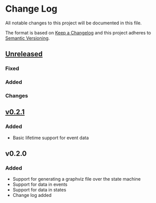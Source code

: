 # Change Log

All notable changes to this project will be documented in this file.

The format is based on [Keep a Changelog](http://keepachangelog.com/)
and this project adheres to [Semantic Versioning](http://semver.org/).


## [Unreleased]

### Fixed

### Added

### Changes

## [v0.2.1]

### Added

* Basic lifetime support for event data

## v0.2.0

### Added

* Support for generating a graphviz file over the state machine
* Support for data in events
* Support for data in states
* Change log added


[v0.2.1]: https://github.com/korken89/smlang-rs/compare/v0.2.0...v0.2.1
[Unreleased]: https://github.com/korken89/smlang-rs/compare/v0.2.0...master
